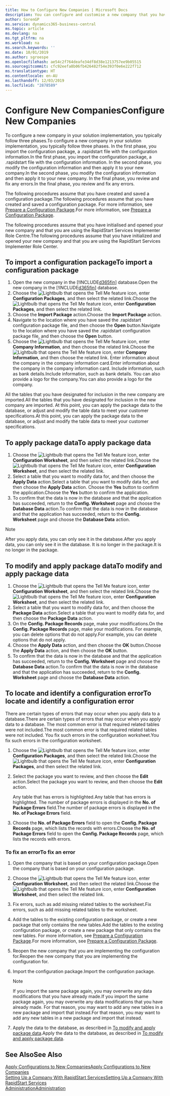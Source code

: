 ```yaml
---
title: How to Configure New Companies | Microsoft Docs
description: You can configure and customise a new company that you have created. To fine tune your implementation, you proceed in three phases to complete your configuration.
author: SorenGP
ms.service: dynamics365-business-central
ms.topic: article
ms.devlang: na
ms.tgt_pltfrm: na
ms.workload: na
ms.search.keywords: ''
ms.date: 10/01/2019
ms.author: sgroespe
ms.openlocfilehash: ae54c2f764deafe34df8d38e1213757ee9b05515
ms.sourcegitcommit: cfc92eefa8b06fb426482f54e393f0e6e222f712
ms.translationtype: HT
ms.contentlocale: en-AU
ms.lasthandoff: 12/03/2019
ms.locfileid: "2878589"
---
```

# <a name="configure-new-companies"></a><span data-ttu-id="95470-104">Configure New Companies</span><span class="sxs-lookup"><span data-stu-id="95470-104">Configure New Companies</span></span>
<span data-ttu-id="95470-105">To configure a new company in your solution implementation, you typically follow three phases.</span><span class="sxs-lookup"><span data-stu-id="95470-105">To configure a new company in your solution implementation, you typically follow three phases.</span></span> <span data-ttu-id="95470-106">In the first phase, you import the configuration package, a .rapidstart file with the configuration information.</span><span class="sxs-lookup"><span data-stu-id="95470-106">In the first phase, you import the configuration package, a .rapidstart file with the configuration information.</span></span> <span data-ttu-id="95470-107">In the second phase, you modify the configuration information and then apply it to your new company.</span><span class="sxs-lookup"><span data-stu-id="95470-107">In the second phase, you modify the configuration information and then apply it to your new company.</span></span> <span data-ttu-id="95470-108">In the final phase, you review and fix any errors.</span><span class="sxs-lookup"><span data-stu-id="95470-108">In the final phase, you review and fix any errors.</span></span>  

<span data-ttu-id="95470-109">The following procedures assume that you have created and saved a configuration package.</span><span class="sxs-lookup"><span data-stu-id="95470-109">The following procedures assume that you have created and saved a configuration package.</span></span> <span data-ttu-id="95470-110">For more information, see [Prepare a Configuration Package](admin-how-to-prepare-a-configuration-package.md).</span><span class="sxs-lookup"><span data-stu-id="95470-110">For more information, see [Prepare a Configuration Package](admin-how-to-prepare-a-configuration-package.md).</span></span>  

<span data-ttu-id="95470-111">The following procedures assume that you have initialised and opened your new company and that you are using the RapidStart Services Implementer Role Centre.</span><span class="sxs-lookup"><span data-stu-id="95470-111">The following procedures assume that you have initialized and opened your new company and that you are using the RapidStart Services Implementer Role Center.</span></span>

## <a name="to-import-a-configuration-package"></a><span data-ttu-id="95470-112">To import a configuration package</span><span class="sxs-lookup"><span data-stu-id="95470-112">To import a configuration package</span></span>  
1. <span data-ttu-id="95470-113">Open the new company in the [!INCLUDE[d365fin](includes/d365fin_md.md)] database.</span><span class="sxs-lookup"><span data-stu-id="95470-113">Open the new company in the [!INCLUDE[d365fin](includes/d365fin_md.md)] database.</span></span>  
2. <span data-ttu-id="95470-114">Choose the ![Lightbulb that opens the Tell Me feature](media/ui-search/search_small.png "Tell me what you want to do") icon, enter **Configuration Packages**, and then select the related link.</span><span class="sxs-lookup"><span data-stu-id="95470-114">Choose the ![Lightbulb that opens the Tell Me feature](media/ui-search/search_small.png "Tell me what you want to do") icon, enter **Configuration Packages**, and then select the related link.</span></span>  
3. <span data-ttu-id="95470-115">Choose the **Import Package** action.</span><span class="sxs-lookup"><span data-stu-id="95470-115">Choose the **Import Package** action.</span></span>  
4. <span data-ttu-id="95470-116">Navigate to the location where you have saved the .rapidstart configuration package file, and then choose the **Open** button.</span><span class="sxs-lookup"><span data-stu-id="95470-116">Navigate to the location where you have saved the .rapidstart configuration package file, and then choose the **Open** button.</span></span>  
5. <span data-ttu-id="95470-117">Choose the ![Lightbulb that opens the Tell Me feature](media/ui-search/search_small.png "Tell me what you want to do") icon, enter **Company Information**, and then choose the related link.</span><span class="sxs-lookup"><span data-stu-id="95470-117">Choose the ![Lightbulb that opens the Tell Me feature](media/ui-search/search_small.png "Tell me what you want to do") icon, enter **Company Information**, and then choose the related link.</span></span> <span data-ttu-id="95470-118">Enter information about the company in the company information card.</span><span class="sxs-lookup"><span data-stu-id="95470-118">Enter information about the company in the company information card.</span></span> <span data-ttu-id="95470-119">Include information, such as bank details.</span><span class="sxs-lookup"><span data-stu-id="95470-119">Include information, such as bank details.</span></span> <span data-ttu-id="95470-120">You can also provide a logo for the company.</span><span class="sxs-lookup"><span data-stu-id="95470-120">You can also provide a logo for the company.</span></span>  

<span data-ttu-id="95470-121">All the tables that you have designated for inclusion in the new company are imported.</span><span class="sxs-lookup"><span data-stu-id="95470-121">All the tables that you have designated for inclusion in the new company are imported.</span></span> <span data-ttu-id="95470-122">At this point, you can apply the package data to the database, or adjust and modify the table data to meet your customer specifications.</span><span class="sxs-lookup"><span data-stu-id="95470-122">At this point, you can apply the package data to the database, or adjust and modify the table data to meet your customer specifications.</span></span>  

## <a name="to-apply-package-data"></a><span data-ttu-id="95470-123">To apply package data</span><span class="sxs-lookup"><span data-stu-id="95470-123">To apply package data</span></span>  
1. <span data-ttu-id="95470-124">Choose the ![Lightbulb that opens the Tell Me feature](media/ui-search/search_small.png "Tell me what you want to do") icon, enter **Configuration Worksheet**, and then select the related link.</span><span class="sxs-lookup"><span data-stu-id="95470-124">Choose the ![Lightbulb that opens the Tell Me feature](media/ui-search/search_small.png "Tell me what you want to do") icon, enter **Configuration Worksheet**, and then select the related link.</span></span>  
2. <span data-ttu-id="95470-125">Select a table that you want to modify data for, and then choose the **Apply Data** action.</span><span class="sxs-lookup"><span data-stu-id="95470-125">Select a table that you want to modify data for, and then choose the **Apply Data** action.</span></span> <span data-ttu-id="95470-126">Choose the **Yes** button to confirm the application.</span><span class="sxs-lookup"><span data-stu-id="95470-126">Choose the **Yes** button to confirm the application.</span></span>
3. <span data-ttu-id="95470-127">To confirm that the data is now in the database and that the application has succeeded, return to the **Config. Worksheet** page and choose the **Database Data** action.</span><span class="sxs-lookup"><span data-stu-id="95470-127">To confirm that the data is now in the database and that the application has succeeded, return to the **Config. Worksheet** page and choose the **Database Data** action.</span></span>  

> [!NOTE]  
>  <span data-ttu-id="95470-128">After you apply data, you can only see it in the database.</span><span class="sxs-lookup"><span data-stu-id="95470-128">After you apply data, you can only see it in the database.</span></span> <span data-ttu-id="95470-129">It is no longer in the package.</span><span class="sxs-lookup"><span data-stu-id="95470-129">It is no longer in the package.</span></span>  

## <a name="to-modify-and-apply-package-data"></a><span data-ttu-id="95470-130">To modify and apply package data</span><span class="sxs-lookup"><span data-stu-id="95470-130">To modify and apply package data</span></span>  
1. <span data-ttu-id="95470-131">Choose the ![Lightbulb that opens the Tell Me feature](media/ui-search/search_small.png "Tell me what you want to do") icon, enter **Configuration Worksheet**, and then select the related link.</span><span class="sxs-lookup"><span data-stu-id="95470-131">Choose the ![Lightbulb that opens the Tell Me feature](media/ui-search/search_small.png "Tell me what you want to do") icon, enter **Configuration Worksheet**, and then select the related link.</span></span>  
2. <span data-ttu-id="95470-132">Select a table that you want to modify data for, and then choose the **Package Data** action.</span><span class="sxs-lookup"><span data-stu-id="95470-132">Select a table that you want to modify data for, and then choose the **Package Data** action.</span></span>  
3. <span data-ttu-id="95470-133">On the **Config. Package Records** page, make your modifications.</span><span class="sxs-lookup"><span data-stu-id="95470-133">On the **Config. Package Records** page, make your modifications.</span></span> <span data-ttu-id="95470-134">For example, you can delete options that do not apply.</span><span class="sxs-lookup"><span data-stu-id="95470-134">For example, you can delete options that do not apply.</span></span>  
4. <span data-ttu-id="95470-135">Choose the **Apply Data** action, and then choose the **OK** button.</span><span class="sxs-lookup"><span data-stu-id="95470-135">Choose the **Apply Data** action, and then choose the **OK** button.</span></span>  
5. <span data-ttu-id="95470-136">To confirm that the data is now in the database and that the application has succeeded, return to the **Config. Worksheet** page and choose the **Database Data** action.</span><span class="sxs-lookup"><span data-stu-id="95470-136">To confirm that the data is now in the database and that the application has succeeded, return to the **Config. Worksheet** page and choose the **Database Data** action.</span></span>  

## <a name="to-locate-and-identify-a-configuration-error"></a><span data-ttu-id="95470-137">To locate and identify a configuration error</span><span class="sxs-lookup"><span data-stu-id="95470-137">To locate and identify a configuration error</span></span>  
<span data-ttu-id="95470-138">There are certain types of errors that may occur when you apply data to a database.</span><span class="sxs-lookup"><span data-stu-id="95470-138">There are certain types of errors that may occur when you apply data to a database.</span></span> <span data-ttu-id="95470-139">The most common error is that required related tables were not included.</span><span class="sxs-lookup"><span data-stu-id="95470-139">The most common error is that required related tables were not included.</span></span> <span data-ttu-id="95470-140">You fix such errors in the configuration worksheet.</span><span class="sxs-lookup"><span data-stu-id="95470-140">You fix such errors in the configuration worksheet.</span></span>

1. <span data-ttu-id="95470-141">Choose the ![Lightbulb that opens the Tell Me feature](media/ui-search/search_small.png "Tell me what you want to do") icon, enter **Configuration Packages**, and then select the related link.</span><span class="sxs-lookup"><span data-stu-id="95470-141">Choose the ![Lightbulb that opens the Tell Me feature](media/ui-search/search_small.png "Tell me what you want to do") icon, enter **Configuration Packages**, and then select the related link.</span></span>  
2. <span data-ttu-id="95470-142">Select the package you want to review, and then choose the **Edit** action.</span><span class="sxs-lookup"><span data-stu-id="95470-142">Select the package you want to review, and then choose the **Edit** action.</span></span>  

    <span data-ttu-id="95470-143">Any table that has errors is highlighted.</span><span class="sxs-lookup"><span data-stu-id="95470-143">Any table that has errors is highlighted.</span></span> <span data-ttu-id="95470-144">The number of package errors is displayed in the **No. of Package Errors** field.</span><span class="sxs-lookup"><span data-stu-id="95470-144">The number of package errors is displayed in the **No. of Package Errors** field.</span></span>  

3. <span data-ttu-id="95470-145">Choose the **No. of Package Errors** field to open the **Config. Package Records** page, which lists the records with errors.</span><span class="sxs-lookup"><span data-stu-id="95470-145">Choose the **No. of Package Errors** field to open the **Config. Package Records** page, which lists the records with errors.</span></span>  

### <a name="to-fix-an-error"></a><span data-ttu-id="95470-146">To fix an error</span><span class="sxs-lookup"><span data-stu-id="95470-146">To fix an error</span></span>  
1. <span data-ttu-id="95470-147">Open the company that is based on your configuration package.</span><span class="sxs-lookup"><span data-stu-id="95470-147">Open the company that is based on your configuration package.</span></span>  
2. <span data-ttu-id="95470-148">Choose the ![Lightbulb that opens the Tell Me feature](media/ui-search/search_small.png "Tell me what you want to do") icon, enter **Configuration Worksheet**, and then select the related link.</span><span class="sxs-lookup"><span data-stu-id="95470-148">Choose the ![Lightbulb that opens the Tell Me feature](media/ui-search/search_small.png "Tell me what you want to do") icon, enter **Configuration Worksheet**, and then select the related link.</span></span>  
3. <span data-ttu-id="95470-149">Fix errors, such as add missing related tables to the worksheet.</span><span class="sxs-lookup"><span data-stu-id="95470-149">Fix errors, such as add missing related tables to the worksheet.</span></span>  
4. <span data-ttu-id="95470-150">Add the tables to the existing configuration package, or create a new package that only contains the new tables.</span><span class="sxs-lookup"><span data-stu-id="95470-150">Add the tables to the existing configuration package, or create a new package that only contains the new tables.</span></span> <span data-ttu-id="95470-151">For more information, see [Prepare a Configuration Package](admin-how-to-prepare-a-configuration-package.md).</span><span class="sxs-lookup"><span data-stu-id="95470-151">For more information, see [Prepare a Configuration Package](admin-how-to-prepare-a-configuration-package.md).</span></span>  
5. <span data-ttu-id="95470-152">Reopen the new company that you are implementing the configuration for.</span><span class="sxs-lookup"><span data-stu-id="95470-152">Reopen the new company that you are implementing the configuration for.</span></span>  
6. <span data-ttu-id="95470-153">Import the configuration package.</span><span class="sxs-lookup"><span data-stu-id="95470-153">Import the configuration package.</span></span>  

    > [!NOTE]  
    >  <span data-ttu-id="95470-154">If you import the same package again, you may overwrite any data modifications that you have already made.</span><span class="sxs-lookup"><span data-stu-id="95470-154">If you import the same package again, you may overwrite any data modifications that you have already made.</span></span> <span data-ttu-id="95470-155">For that reason, you may want to add any new tables in a new package and import that instead.</span><span class="sxs-lookup"><span data-stu-id="95470-155">For that reason, you may want to add any new tables in a new package and import that instead.</span></span>  

7. <span data-ttu-id="95470-156">Apply the data to the database, as described in [To modify and apply package data](admin-how-to-configure-new-companies.md#to-modify-and-apply-package-data).</span><span class="sxs-lookup"><span data-stu-id="95470-156">Apply the data to the database, as described in [To modify and apply package data](admin-how-to-configure-new-companies.md#to-modify-and-apply-package-data).</span></span>

## <a name="see-also"></a><span data-ttu-id="95470-157">See Also</span><span class="sxs-lookup"><span data-stu-id="95470-157">See Also</span></span>  
[<span data-ttu-id="95470-158">Apply Configurations to New Companies</span><span class="sxs-lookup"><span data-stu-id="95470-158">Apply Configurations to New Companies</span></span>](admin-apply-configuration-to-new-companies.md)  
[<span data-ttu-id="95470-159">Setting Up a Company With RapidStart Services</span><span class="sxs-lookup"><span data-stu-id="95470-159">Setting Up a Company With RapidStart Services</span></span>](admin-set-up-a-company-with-rapidstart.md)  
[<span data-ttu-id="95470-160">Administration</span><span class="sxs-lookup"><span data-stu-id="95470-160">Administration</span></span>](admin-setup-and-administration.md)
